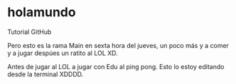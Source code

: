 # holamundo

Tutorial GitHub

Pero esto es la rama Main en sexta hora del jueves, un poco más y a comer y a jugar despúes un ratito al LOL XD.

Antes de jugar al LOL a jugar con Edu al ping pong.
Esto lo estoy editando desde la terminal XDDDD.
